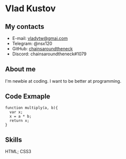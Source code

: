 # Vlad Kustov
## My contacts
* E-mail: vladytw@gmai.com
* Telegram: @nsx120
* GitHub: [chainsaroundtheneck](https://github.com/chainsaroundtheneck)
* Discord: chainsaroundtheneck#1079
## About me
I'm newbie at coding. I want to be better at programming.
## Code Exmaple 
```
function multiply(a, b){
  var x;
  x = a * b;
  return x;
}
```
## Skills
HTML; CSS3

